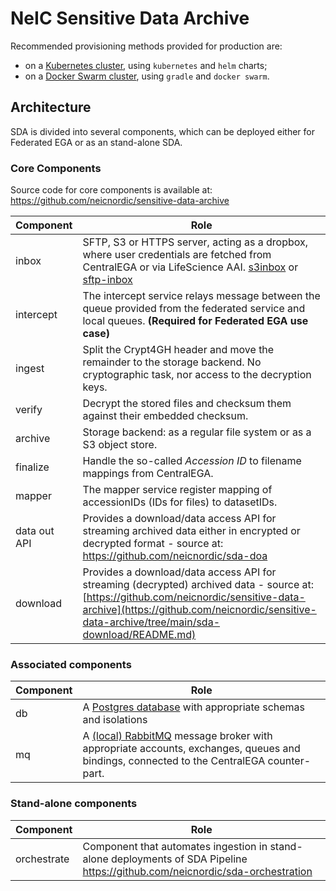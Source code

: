 # NeIC Sensitive Data Archive

Recommended provisioning methods provided for production are:

* on a [Kubernetes cluster](https://github.com/neicnordic/sensitive-data-archive/tree/main/charts), using `kubernetes` and `helm` charts;
* on a [Docker Swarm cluster](https://github.com/neicnordic/LocalEGA-deploy-swarm), using `gradle` and `docker swarm`.

## Architecture

SDA is divided into several components, which can be deployed either for Federated EGA or as an stand-alone SDA.

### Core Components

Source code for core components is available at: https://github.com/neicnordic/sensitive-data-archive

| Component     | Role |
|---------------|------|
| inbox         | SFTP, S3 or HTTPS server, acting as a dropbox, where user credentials are fetched from CentralEGA or via LifeScience AAI. [s3inbox](https://github.com/neicnordic/sensitive-data-archive/tree/main/sda/cmd/s3inbox/s3inbox.md) or [sftp-inbox](https://github.com/neicnordic/sensitive-data-archive/tree/main/sda-sftp-inbox/README.md) |
| intercept     | The intercept service relays message between the queue provided from the federated service and local queues. **(Required for Federated EGA use case)** |
| ingest        | Split the Crypt4GH header and move the remainder to the storage backend. No cryptographic task, nor access to the decryption keys. |
| verify        | Decrypt the stored files and checksum them against their embedded checksum. |
| archive       | Storage backend: as a regular file system or as a S3 object store. |
| finalize      | Handle the so-called _Accession ID_ to filename mappings from CentralEGA. |
| mapper        | The mapper service register mapping of accessionIDs (IDs for files) to datasetIDs. |
| data out API  | Provides a download/data access API for streaming archived data either in encrypted or decrypted format - source at: https://github.com/neicnordic/sda-doa |
| download      | Provides a download/data access API for streaming (decrypted) archived data - source at: [https://github.com/neicnordic/sensitive-data-archive](https://github.com/neicnordic/sensitive-data-archive/tree/main/sda-download/README.md) |

### Associated components

| Component     | Role |
|---------------|------|
| db            | A [Postgres database](https://github.com/neicnordic/sensitive-data-archive/tree/main/postgresql) with appropriate schemas and isolations |
| mq            | A [(local) RabbitMQ](https://github.com/neicnordic/sensitive-data-archive/tree/main/rabbitmq) message broker with appropriate accounts, exchanges, queues and bindings, connected to the CentralEGA counter-part. |


### Stand-alone components

| Component     | Role |
|---------------|------|
| orchestrate   | Component that automates ingestion in stand-alone deployments of SDA Pipeline https://github.com/neicnordic/sda-orchestration |

